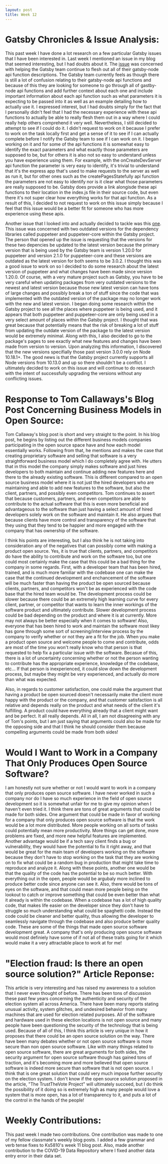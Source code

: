 ```yaml
---
layout: post
title: Week 12
---
```


# Gatsby Chronicles & Issue Analysis:   

This past week I have done a lot research on a few particular Gatsby issues that I have been interested in. Last week I mentioned an issue in my blog that seemed interesting, but I had doubts about it. The [issue](https://github.com/gatsbyjs/gatsby/issues/12665) was concerned with helping the Gatsby team continue to flesh out all of their gatsby-node api function descriptions. The Gatsby team currently feels as though there is still a lot of confusion relating to their gatsby-node api functions and because of this they are looking for someone to go through all of gastby-node api functions and add further context about each one and include important information about each api function such as what parameters it is expecting to be passed into it as well as an example detailing how to actually use it. I expressed interest, but I had doubts simply for the fact that I personally didn't feel that I had the necessary experience with these api functions to actually be able to really flesh them out in a way where I could really help others comprehend it very well. Nevertheless, I still decided to attempt to see if I could do it. I didn't request to work on it because I prefer to work on the task locally first and get a sense of it to see if I can actually complete before I notify the Gatsby team to see if I can work on it. I began working on it and for some of the api functions it is somewhat easy to identify the exact parameters and what exactly those parameters are supposed to be, but for others it is also not so easy to understand unless you have experience using them. For example, with the onCreateDevServer api function the parameter is very easy to identify, it's trivial to understand that it's the express app that's used to make requests to the server as well as run it, but for other ones such as the createPagesStatefully api function the parameters are not easy to identify nor is it clear what those parameters are really supposed to be. Gatsby does provide a link alongisde these api functions to their location in the index.js file in their source code, but even there it's not super clear how everything works for that api function. As a result of this, I decided to not request to work on this issue simply because I feel that this issue would be a better fit for someone who has more experience using these apis.

Another issue that I looked into and actually decided to tackle was this [one](https://github.com/gatsbyjs/gatsby/issues/23421). This issue was concerned with two outdated versions for the dependency libraries called puppeteer and puppeteer-core within the Gatsby project. The person that opened up the issue is requesting that the versions for these two depencies be updated to the latest version because the primary version that is being used by the Gatsby team is version 1.20.0 for puppeteer and version 2.1.0 for puppeteer-core and these versions are outdated as the latest version for both seems to be 3.0.2. I thought this was a good issue to work on so I decided to do some research about the latest version of puppeteer and what changes have been made since version 1.20.0. Of course, with a very mature project such as Gatsby, you have to be very careful when updating packages from very outdated versions to the newest and latest version because those new latest version can have tons of large changes and possibly break a ton of stuff since the code that was implemented with the outdated version of the package may no longer work with the new and latest version. I began doing some research within the Gatsby project to see all the places where puppeteer is being used, and it appears that both puppeteer and puppeteer-core are only being used in a very select amount of places within the Gatsby project. I thought that was great because that potentially means that the risk of breaking a lot of stuff from updating the outdate version of the package to the latest version would be extremely minimal. Along with this, I also decided to go to the package's pages to see exactly what new features and changes have been made from version to version. Upon analyzing this information, I discovered that the new versions specifially those past version 3.0.0 rely on Node 10.18.1+. The good news is that the Gatsby project currently supports all Node versions from 10.13.0 and up so there shouldn't be a conflict. I ultimately decided to work on this issue and will continue to do research with the intent of successfully upgrading the versions without any conflicting issues.

# Response to Tom Callaways's Blog Post Concerning Business Models in Open Source:
Tom Callaway's blog post is short and very straight to the point. In his blog post, he begins by listing out the different business models companies participating in the open source space have and how each model essentially works. Following from that, he mentions and makes the case that creating proprietary software and selling that software is a very straightforward business model which I do completely agree with. He utters that in this model the company simply makes software and just hires developers to both maintain and continue adding new features here and there to the already existing software. This is different compared to an open source business model where it is not just the hired developers who are maintaining and able to add new features to the software, but also the client, partners, and possibly even competitors. Tom continues to assert that because customers, partners, and even competitors are able to contribute to the actual software that this is even more beneficial and advantageous to the software than just having a select amount of hired developers solely work on the software and maintain it. He also argues that because clients have more control and transparency of the software that they using that they tend to be happier and more engaged with the company that has ownership of the software. 

I think his points are interesting, but I also think he is not taking into consideration any of the negatives that can possibly come with making a product open source. Yes, it is true that clients, partners, and competitors do have the ability to contribute and work on the software too, but one could most certainly make the case that this could be a bad thing for the company in some regards. First, with a developer team that has been hired, trained, and is much more familiar with the codebase one can make the case that the continued development and enchancement of the software will be much faster than having the product be open sourced because clients, partners, and competitors won't be as experienced with the code base that the hired team would be. The development process could be slower because there could be an extremely high learning curve for every client, partner, or competitor that wants to learn the inner workings of the software product and ultimately contribute. Slower development process could be bad depending on the product and where it is at currently. More may not always be better especially when it comes to software! Also, everyone that has been hired to work and maintain the software most likey has gone through some sort of screening/interview process by the company to verify whether or not they are a fit for the job. When you make a product open source and welcome people to come and contribute, odds are most of the time you won't really know who that person is that requested to help fix a particular issue with the software. Becasue of this, there is a lot of uncertainty concerning whether or not the person wanting to contribute has the appropriate experience, knowledge of the codebase, etc... If that person is inexperienced, it could slow down the development process, but maybe they might be very experienced, and actually do more than what was expected. 

Also, in regards to customer satisfaction, one could make the argument that having a product be open sourced doesn't necessarily make the client more happy with the product or the company, and that customer satisfaction is all relative and depends really on the product and what needs of the client it's fulfilling. A product could have everything already that a client might want and be perfect. It all really depends. All in all, I am not disagreeing with any of Tom's points, but I am just saying that arguments could also be made for the opposing side and that I think he should consider them because compelling arguments could be made from both sides!

# Would I Want to Work in a Company That Only Produces Open Source Software?
I am honestly not sure whether or not I would want to work in a company that only produces open source software. I have never worked in such a company nor do I have so much experience in the field of open source development so it is somewhat unfair for me to give my opinion when I haven't even tried it. I think there are tons of great arguments that could be made for both sides. One argument that could be made in favor of working for a company that only produces open source software is that the work would be a lot more distributed. More people working on all sorts of tasks could potentially mean more productivity. More things can get done, more problems are fixed, and more new helpful features are implemented. Another advantage would be if a tech savy client finds a bug or vulnerability, they would have the potential to fix it right away, and that would be great for the main team of developers working on the software because they don't have to stop working on the task that they are working on to fix what could be a random bug in production that might take time to reproduce and analyze it. Along with these points, another one would be that the quality of the code has the potential to be so much better. With everything out in the open, people would be argubaly more inclined to produce better code since anyone can see it. Also, there would be tons of eyes on the software, and that could mean more people being on the lookout to catch or improve something that could be even better than what it already is within the codebase. When a codebase has a lot of high quality code, that makes life easier on the developer since they don't have to struggle so much understanding what could be spaghetti code. Instead the code could be cleaner and better quality, thus allowing the developer to seamlessly navigate through the codebase and also produce better quality code. These are some of the things that made open source software development great. A company that's only producing open source software would most definiely have some of if not all of these traits going for it which would make it a very attractable place to work at for me!

# "Election fraud: Is there an open source solution?" Article Reponse:
This article is very interesting and has raised my awareness to a solution that I never even thought of before. There has been tons of discussion these past few years concerning the authenticity and security of the election system all across America. There have been many reports stating unusual activity, system glitches, and undesired behavior from many machines that are used for election related purposes. All of the software and hardware used in these election locations is not open source and many people have been questioning the security of the technology that is being used. Because of all of this, I think this article is very unique in how it proposes that there could be an open source solution on the way. There have been many debates whether or not open source software is more secure than non open source software. Like with many things related to open source software, there are great arguments for both sides, the security argument for open source software though has gained tons of traction, and it's becoming more and more believed that open source software is indeed more secure than software that is not open source. I think that is one great solution that could very much impose further security on the election system. I don't know if the open source solution proposed in the article, "The TrustTheVote Project" will ultimately succeed, but I do think the possibility of it doing so is extremely high as many people would love a system that is more open, has a lot of transparency to it, and puts a lot of the control in the hands of the people!

# Weekly Contributions: 
This past week I made two contributions. One contribution was made to one of my fellow classmate's weekly blog posts. I added a few grammar and verb tense fixes to Ks5810's week 11 blog post. Also, made another contribution to the COVID-19 Data Repository where I fixed another data entry error in their data set.
